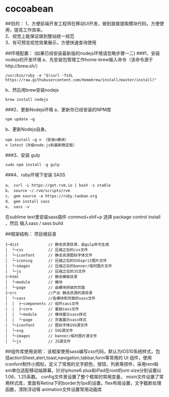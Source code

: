 # cocoabean
##目的：
1、方便前端开发工程师在移动UI开发，做到直接提取模块代码，方便使用，提高工作效率。  
2、视觉上能保证做到整站统一规范  
3、有可预览视觉效果展示，方便快速查询使用  

##环境配置：
(如果已经安装最新版的nodejs环境请忽略步骤一二)
###1、安装nodejs的开发环境
a、先安装包管理工作home-brew输入命令（该命令源于http://brew.sh/）
```
/usr/bin/ruby -e "$(curl -fsSL https://raw.githubusercontent.com/Homebrew/install/master/install)"
```
b、然后用brew安装nodejs
```
brew install nodejs
```
###2、更新Nodejs环境
a、更新你已经安装的NPM库
```
npm update –g
```
b、更新Nodejs自身。
```
npm install –g n （安装n模块）
n latest（升级node.js到最新稳定版）
```
###3、安装 gulp
```
sudo npm install -g gulp
```
###4、ruby环境下安装 SASS
```
a、 curl -L https://get.rvm.io | bash -s stable
b、 source ~/.rvm/scripts/rvm
c、 gem source -a https://ruby.taobao.org
d、 gem install sass
e、 sass -v
```
在sublime text里安装sass插件
commod+shif+p 选择 package control install ，然后 输入sass / sass build

##框架结构：
项目根目录
```
├─dist             // 静态资源目录，由gulp命令生成
│  └─css           // 压缩之后的css文件
│  └─iconfont      // 静态资源图标字体文件
│  └─iconsvg       // 压缩之后的SVGsprit图片文件
│  └─images        // 压缩之后的banner/临时图片文件
│  └─js            // 压缩之后的JS文件
├─html             // 静态模板目录
│  └─module        // 模块
│  └─page          // 由模块拼装的页面
├─src              //产出 静态资源的源目录
│  └─sass          //各模块和页面的sass文件
│  │  ├─components // 组件sass文件
│  │  ├─core       // 基础sass文件
│  │  └─module     // 模块展示sass样式
│  │  └─page       // 页面展示sass样式
│  └─iconfont      // 图标字体SVG源文件
│  └─svg           // SVG源文件
│  └─images        // banner/临时图片源文件
│  └─js            // JS源文件
```
##组件库使用说明：
    该框架使用sass编写css代码，默认为IOS10系统样式，包括actionSheet,alert,toast,navigation,tabbar,form等常用的 UI 组件，使用iconfont制作小图标，定义了常用的文字颜色，按钮，列表等控件，采用rem和em单位适配移动端屏幕，针对iphone6
    plus和iPad在root的ont-size分别设置以1.06、1.25系数。
    config文件里设置了整个框架的常用变量，
    mixin文件设置了常用样式库，里面有Retina下的border为1px的设置，flex布局设置，文字截断处理函数，清除浮动等
    animation文件设置常用动画库
